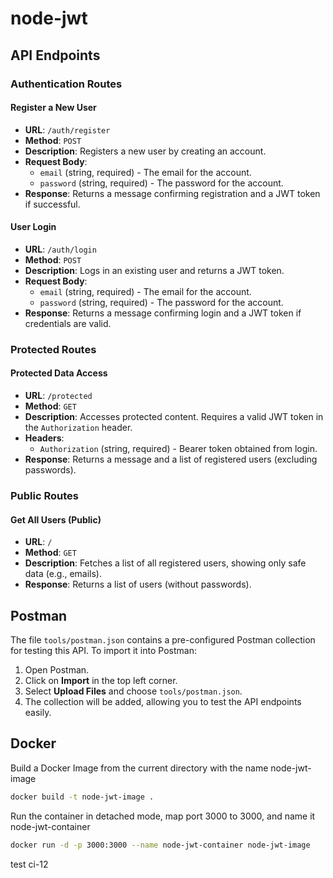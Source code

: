 # node-jwt

## API Endpoints

### Authentication Routes

#### Register a New User
- **URL**: `/auth/register`
- **Method**: `POST`
- **Description**: Registers a new user by creating an account.
- **Request Body**:
    - `email` (string, required) - The email for the account.
    - `password` (string, required) - The password for the account.
- **Response**: Returns a message confirming registration and a JWT token if successful.

#### User Login
- **URL**: `/auth/login`
- **Method**: `POST`
- **Description**: Logs in an existing user and returns a JWT token.
- **Request Body**:
    - `email` (string, required) - The email for the account.
    - `password` (string, required) - The password for the account.
- **Response**: Returns a message confirming login and a JWT token if credentials are valid.

### Protected Routes

#### Protected Data Access
- **URL**: `/protected`
- **Method**: `GET`
- **Description**: Accesses protected content. Requires a valid JWT token in the `Authorization` header.
- **Headers**:
    - `Authorization` (string, required) - Bearer token obtained from login.
- **Response**: Returns a message and a list of registered users (excluding passwords).

### Public Routes

#### Get All Users (Public)
- **URL**: `/`
- **Method**: `GET`
- **Description**: Fetches a list of all registered users, showing only safe data (e.g., emails).
- **Response**: Returns a list of users (without passwords).

## Postman
The file `tools/postman.json` contains a pre-configured Postman collection for testing this API. To import it into Postman:

1. Open Postman.
2. Click on **Import** in the top left corner.
3. Select **Upload Files** and choose `tools/postman.json`.
4. The collection will be added, allowing you to test the API endpoints easily.

## Docker

Build a Docker Image from the current directory with the name node-jwt-image
```bash
docker build -t node-jwt-image .
```

Run the container in detached mode, map port 3000 to 3000, and name it node-jwt-container
```bash
docker run -d -p 3000:3000 --name node-jwt-container node-jwt-image
```
test ci-12
